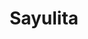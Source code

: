 ---
    title : "Sayulita"
    description : "Sayulita is a small coastal town located north of Puerto Vallarta, in the state of Nayarit. It is known for its relaxed and bohemian atmosphere, colorful architecture and excellent surfing beaches."
    large : "Sayulita, located in the Riviera Nayarit, is a picturesque and vibrant coastal town that combines the charm of its cobblestone streets with the beauty of its golden sandy beaches. This destination has become a paradise for surf lovers, offering perfect waves and a relaxed atmosphere. In addition to surfing, you can explore bohemian stores, sample delicious local food and enjoy exciting water activities such as paddleboarding and kayaking. Sayulita is the ideal place for those looking for a relaxed atmosphere and an authentic Mexican Pacific coast experience."
    image : "/img/sayulita.webp"
    hero : "/img/sayulita.png" 
---